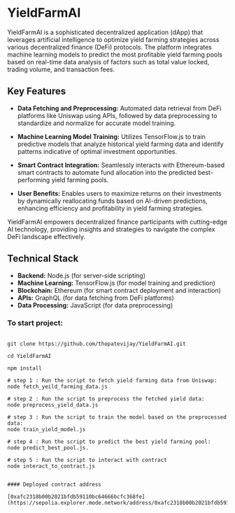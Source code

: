 # YieldFarmAI

YieldFarmAI is a sophisticated decentralized application (dApp) that leverages artificial intelligence to optimize yield farming strategies across various decentralized finance (DeFi) protocols. The platform integrates machine learning models to predict the most profitable yield farming pools based on real-time data analysis of factors such as total value locked, trading volume, and transaction fees.

## Key Features

- **Data Fetching and Preprocessing:** Automated data retrieval from DeFi platforms like Uniswap using APIs, followed by data preprocessing to standardize and normalize for accurate model training.

- **Machine Learning Model Training:** Utilizes TensorFlow.js to train predictive models that analyze historical yield farming data and identify patterns indicative of optimal investment opportunities.

- **Smart Contract Integration:** Seamlessly interacts with Ethereum-based smart contracts to automate fund allocation into the predicted best-performing yield farming pools.

- **User Benefits:** Enables users to maximize returns on their investments by dynamically reallocating funds based on AI-driven predictions, enhancing efficiency and profitability in yield farming strategies.

YieldFarmAI empowers decentralized finance participants with cutting-edge AI technology, providing insights and strategies to navigate the complex DeFi landscape effectively.

## Technical Stack

- **Backend:** Node.js (for server-side scripting)
- **Machine Learning:** TensorFlow.js (for model training and prediction)
- **Blockchain:** Ethereum (for smart contract deployment and interaction)
- **APIs:** GraphQL (for data fetching from DeFi platforms)
- **Data Processing:** JavaScript (for data preprocessing)

### To start project:

```shell

git clone https://github.com/thopatevijay/YieldFarmAI.git

cd YieldFarmAI

npm install

# step 1 : Run the script to fetch yield farming data from Uniswap:
node fetch_yeild_farming_data.js

# step 2 : Run the script to preprocess the fetched yield data:
node preprocess_yield_data.js

# step 3 : Run the script to train the model based on the preprocessed data:
node train_yield_model.js

# step 4 : Run the script to predict the best yield farming pool:
node predict_best_pool.js.

# step 5 : Run the script to interact with contract
node interact_to_contract.js


#### Deployed contract address

[0xafc2318b00b2021bfdb59110bc64666bcfc368fe](https://sepolia.explorer.mode.network/address/0xafc2318b00b2021bfdb59110bc64666bcfc368fe)